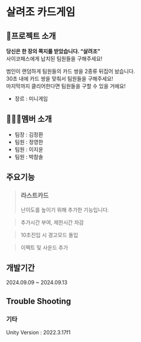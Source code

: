 # 살려조 카드게임

## 🎤프로젝트 소개
**당신은 한 장의 쪽지를 받았습니다. “살려조”<br>**
사이코패스에게 납치된 팀원들을 구해주세요!<br>

범인이 랜덤하게 팀원들의 카드 쌍을 2종류 뒤집어 놨습니다.<br>
30초 내에 카드 쌍을 맞춰서 팀원들을 구해주세요!<br>
마지막까지 클리어한다면 팀원들을 구할 수 있을 거에요!

* 장르 : 미니게임

## 👨‍👨‍👦멤버 소개
* 팀장 : 김정환
* 팀원 : 정영한
* 팀원 : 이지윤
* 팀원 : 박참솔

## 주요기능
> ### 라스트카드
> 난이도를 높이기 위해 추가한 기능입니다.

> 추가시간 부여, 제한시간 차감

> 10초진입 시 경고모드 돌입

> 이펙트 및 사운드 추가


## 개발기간
2024.09.09 ~ 2024.09.13

## Trouble Shooting

### 기타
Unity Version : 2022.3.17f1
